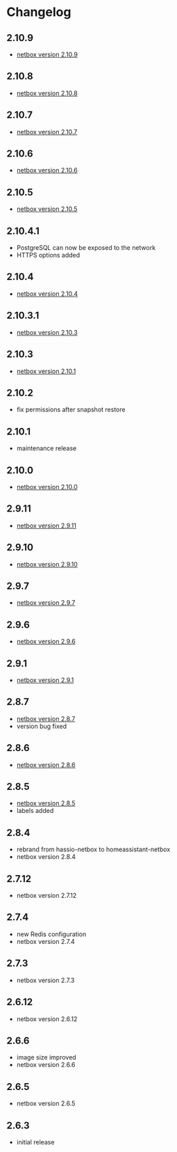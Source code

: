 # Changelog

## 2.10.9

- [netbox version 2.10.9](https://github.com/netbox-community/netbox/releases/tag/v2.10.9)

## 2.10.8

- [netbox version 2.10.8](https://github.com/netbox-community/netbox/releases/tag/v2.10.8)

## 2.10.7

- [netbox version 2.10.7](https://github.com/netbox-community/netbox/releases/tag/v2.10.7)

## 2.10.6

- [netbox version 2.10.6](https://github.com/netbox-community/netbox/releases/tag/v2.10.6)

## 2.10.5

- [netbox version 2.10.5](https://github.com/netbox-community/netbox/releases/tag/v2.10.5)

## 2.10.4.1

- PostgreSQL can now be exposed to the network
- HTTPS options added

## 2.10.4

- [netbox version 2.10.4](https://github.com/netbox-community/netbox/releases/tag/v2.10.4)

## 2.10.3.1

- [netbox version 2.10.3](https://github.com/netbox-community/netbox/releases/tag/v2.10.3)

## 2.10.3

- [netbox version 2.10.1](https://github.com/netbox-community/netbox/releases/tag/v2.10.1)

## 2.10.2

- fix permissions after snapshot restore

## 2.10.1

- maintenance release

## 2.10.0

- [netbox version 2.10.0](https://github.com/netbox-community/netbox/releases/tag/v2.10.0)

## 2.9.11

- [netbox version 2.9.11](https://github.com/netbox-community/netbox/releases/tag/v2.9.11)

## 2.9.10

- [netbox version 2.9.10](https://github.com/netbox-community/netbox/releases/tag/v2.9.10)

## 2.9.7

- [netbox version 2.9.7](https://github.com/netbox-community/netbox/releases/tag/v2.9.7)

## 2.9.6

- [netbox version 2.9.6](https://github.com/netbox-community/netbox/releases/tag/v2.9.6)

## 2.9.1

- [netbox version 2.9.1](https://github.com/netbox-community/netbox/releases/tag/v2.9.1)

## 2.8.7

- [netbox version 2.8.7](https://github.com/netbox-community/netbox/releases/tag/v2.8.7)
- version bug fixed

## 2.8.6

- [netbox version 2.8.6](https://github.com/netbox-community/netbox/releases/tag/v2.8.6)


## 2.8.5

- [netbox version 2.8.5](https://github.com/netbox-community/netbox/releases/tag/v2.8.5)
- labels added

## 2.8.4

- rebrand from hassio-netbox to homeassistant-netbox
- netbox version 2.8.4

## 2.7.12

- netbox version 2.7.12

## 2.7.4

- new Redis configuration
- netbox version 2.7.4

## 2.7.3

- netbox version 2.7.3

## 2.6.12

- netbox version 2.6.12

## 2.6.6

- image size improved
- netbox version 2.6.6

## 2.6.5

- netbox version 2.6.5

## 2.6.3

- initial release
